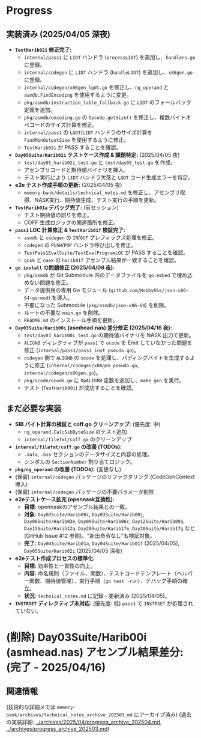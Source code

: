 # Progress

## 実装済み (2025/04/05 深夜)
- **`TestHarib02i` 修正完了:**
    - `internal/pass1` に `LIDT` ハンドラ (`processLIDT`) を追加し、`handlers.go` に登録。
    - `internal/codegen` に `LIDT` ハンドラ (`handleLIDT`) を追加し、`x86gen.go` に登録。
    - `internal/codegen/x86gen_lgdt.go` を修正し、`ng_operand` と `asmdb.FindEncoding` を使用するように変更。
    - `pkg/asmdb/instruction_table_fallback.go` に `LIDT` のフォールバック定義を追加。
    - `pkg/asmdb/encoding.go` の `Opcode.getSize()` を修正し、複数バイトオペコードのサイズ計算を修正。
    - `internal/pass1` の `LGDT`/`LIDT` ハンドラのサイズ計算を `FindMinOutputSize` を使用するように修正。
    - `TestHarib02i` が PASS することを確認。
- **`Day05Suite/Harib02i` テストケース作成 & 課題特定:** (2025/04/05 夜)
    - `test/day05_harib02i_test.go` と `test/day05_test.go` を作成。
    - アセンブリコードと期待値バイナリを挿入。
    - テスト実行により `LIDT` ハンドラ欠落と `LGDT` コード生成エラーを特定。
- **e2e テスト作成手順の更新:** (2025/04/05 夜)
    - `memory-bank/details/technical_notes.md` を修正し、アセンブリ取得、NASK実行、期待値生成、テスト実行の手順を更新。
- **`TestHarib01a` デバッグ完了:** (前セッション)
    - テスト期待値の誤りを修正。
    - COFF 生成ロジックの関連箇所を修正。
- **`pass1` LOC 計算修正 & `TestHarib01f` 検証完了:**
    - `asmdb` と `codegen` の `IN`/`OUT` プレフィックス処理を修正。
    - `codegen` の `PUSH`/`POP` ハンドラ呼び出しを修正。
    - `TestPass1EvalSuite/TestEvalProgramLOC` が PASS することを確認。
    - `gosk` と `nask` の `harib01f` アセンブル結果が一致することを確認。
- **`go install` の問題修正 (2025/04/08 夜):**
    - `pkg/asmdb` が Git Submodule 内のデータファイルを `go:embed` で埋め込めない問題を修正。
    - データ提供用の専用 Go モジュール (`github.com/HobbyOSs/json-x86-64-go-mod`) を導入。
    - 不要になった Submodule (`pkg/asmdb/json-x86-64`) を削除。
    - ルートの不要な `main.go` を削除。
    - `README.md` のインストール手順を更新。
- **`Day03Suite/Harib00i` (asmhead.nas) 差分修正 (2025/04/16 夜):**
    - `test/day03_harib00i_test.go` の期待値バイナリを NASK 出力で更新。
    - `ALIGNB` ディレクティブが `pass1` で `ocode` を Emit していなかった問題を修正 (`internal/pass1/pass1_inst_pseudo.go`)。
    - `codegen` 側で `ALIGNB` の `ocode` を処理し、パディングバイトを生成するように修正 (`internal/codegen/x86gen_pseudo.go`, `internal/codegen/x86gen.go`)。
    - `pkg/ocode/ocode.go` に `OpALIGNB` 定数を追加し、`make gen` を実行。
    - テスト (`TestHarib00i`) が成功することを確認。

## まだ必要な実装
- **SIB バイト計算の検証と coff.go クリーンアップ:** (優先度: 中)
    - `ng_operand.CalcSibByteSize` のテスト追加
    - `internal/filefmt/coff.go` のクリーンアップ
- **`internal/filefmt/coff.go` の改善 (TODOs):**
    - `.data`, `.bss` セクションのデータサイズと内容の処理。
    - シンボルの `SectionNumber` 割り当てロジック。
- **`pkg/ng_operand` の改善 (TODOs):** (変更なし)
- (保留) `internal/codegen` パッケージのリファクタリング (CodeGenContext 導入)
- (保留) `internal/codegen` パッケージの不要パラメータ削除
- **e2eテストケース拡充 (opennask互換性):**
    - **目標:** opennaskのアセンブル結果との一致。
    - **対象:** `Day03Suite/Harib00i`, `Day03Suite/Harib00j`, `Day06Suite/Harib03e`, `Day09Suite/Harib06c`, `Day12Suite/Harib09a`, `Day15Suite/Harib12a`, `Day20Suite/Harib17e`, `Day20Suite/Harib17g` など (GitHub Issue #12 参照)。"新出命令なし"も検証対象。
    - **完了:** `Day04Suite/Harib01a`, `Day04Suite/Harib01f` (2025/04/05), `Day05Suite/Harib02i` (2025/04/05 深夜)
- **e2eテスト作成プロセスの標準化:**
    - **目標:** 効率性と一貫性の向上。
    - **内容:** 命名規則（ファイル、関数）、テストコードテンプレート（ヘルパー関数、期待値管理）、実行手順（`go test -run`）、デバッグ手順の確立。
    - **状況:** `technical_notes.md` に記録・更新済み (2025/04/05)。
- **`INSTRSET` ディレクティブ未対応:** (優先度: 低) `pass1` で `INSTRSET` が処理されていない。
# (削除) Day03Suite/Harib00i (asmhead.nas) アセンブル結果差分: (完了 - 2025/04/16)

## 関連情報
(技術的な詳細メモは `memory-bank/archives/technical_notes_archive_202503.md` にアーカイブ済み)
(過去の実装詳細: [../archives/2025/04/progress_archive_202504.md](../archives/2025/04/progress_archive_202504.md), [../archives/progress_archive_202503.md](../archives/progress_archive_202503.md))

